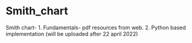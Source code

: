# Smith_chart
Smith chart- 1. Fundamentals-  pdf resources from web. 2. Python based implementation (will be uploaded after 22 april 2022)
